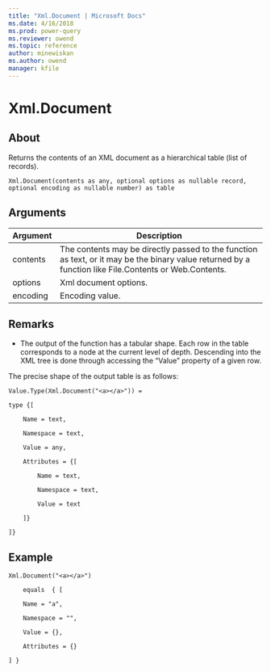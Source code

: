 ```yaml
---
title: "Xml.Document | Microsoft Docs"
ms.date: 4/16/2018
ms.prod: power-query
ms.reviewer: owend
ms.topic: reference
author: minewiskan
ms.author: owend
manager: kfile
---
```

# Xml.Document

  
## About  
Returns the contents of an XML document as a hierarchical table (list of records).  
  
```  
Xml.Document(contents as any, optional options as nullable record, optional encoding as nullable number) as table  
```  
  
## Arguments  
  
|Argument|Description|  
|------------|---------------|  
|contents|The contents may be directly passed to the function as text, or it may be the binary value returned by a function like File.Contents or Web.Contents.|  
|options|Xml document options.|  
|encoding|Encoding value.|  
  
## <a name="__toc360789833"></a>Remarks  
  
-   The output of the function has a tabular shape.  Each row in the table corresponds to a node at the current level of depth.  Descending into the XML tree is done through accessing the “Value” property of a given row.  
  
The precise shape of the output table is as follows:  
  
```  
Value.Type(Xml.Document("<a></a>")) =  
  
type {[  
  
    Name = text,  
  
    Namespace = text,  
  
    Value = any,  
  
    Attributes = {[  
  
        Name = text,  
  
        Namespace = text,  
  
        Value = text  
  
    ]}  
  
]}  
```  
  
## Example  
  
```  
Xml.Document("<a></a>")  
  
    equals  { [  
  
    Name = "a",  
  
    Namespace = "",  
  
    Value = {},  
  
    Attributes = {}  
  
] }  
```  
